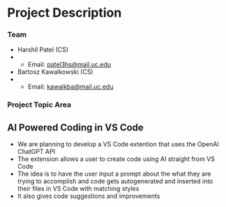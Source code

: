 # Project Description

### Team

- Harshil Patel (CS)
- - Email: patel3hs@mail.uc.edu
- Bartosz Kawalkowski (CS)
- - Email: kawalkba@mail.uc.edu

### Project Topic Area

## AI Powered Coding in VS Code
- We are planning to develop a VS Code extention that uses the OpenAI ChatGPT API
- The extension allows a user to create code using AI straight from VS Code
- The idea is to have the user input a prompt about the what they are trying to accomplish and code gets autogenerated and inserted into their files in VS Code with matching styles
- It also gives code suggestions and improvements
